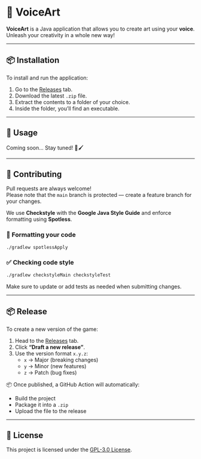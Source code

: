 # 🎨 VoiceArt

**VoiceArt** is a Java application that allows you to create art using your **voice**. Unleash your creativity in a whole new way!

---

## 📦 Installation

To install and run the application:

1. Go to the [Releases] tab.
2. Download the latest `.zip` file.
3. Extract the contents to a folder of your choice.
4. Inside the folder, you’ll find an executable.

---

## 🚀 Usage

Coming soon... Stay tuned! 🎤🖌️

---

## 🤝 Contributing

Pull requests are always welcome!  
Please note that the `main` branch is protected — create a feature branch for your changes.

We use **Checkstyle** with the **Google Java Style Guide** and enforce formatting using **Spotless**.

### 🧼 Formatting your code
```bash
./gradlew spotlessApply
```

### ✅ Checking code style
```bash
./gradlew checkstyleMain checkstyleTest
```

Make sure to update or add tests as needed when submitting changes.

---

## 📦 Release

To create a new version of the game:

1. Head to the [Releases] tab.
2. Click **“Draft a new release”**.
3. Use the version format `x.y.z`:
    - `x` → Major (breaking changes)
    - `y` → Minor (new features)
    - `z` → Patch (bug fixes)

📦 Once published, a GitHub Action will automatically:
- Build the project
- Package it into a `.zip`
- Upload the file to the release

---

## 📄 License

This project is licensed under the [GPL-3.0 License](https://choosealicense.com/licenses/gpl-3.0/).

[Releases]: https://github.com/fhburgenland-bswe/ss2025-VoiceArt/releases